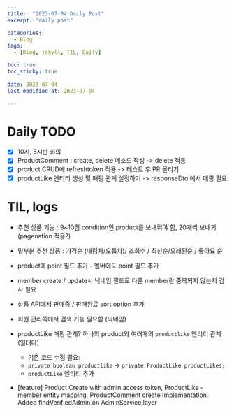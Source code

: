 ```yaml
---
title:  "2023-07-04 Daily Post"
excerpt: "daily post"

categories:
  - Blog
tags:
  - [Blog, jekyll, TIL, Daily]

toc: true
toc_sticky: true
 
date: 2023-07-04
last_modified_at: 2023-07-04

---
```


# Daily TODO

- [x] 10시, 5시반 회의
- [x] ProductComment : create, delete 메소드 작성 -> delete 적용
- [x] product CRUD에 refreshtoken 적용 -> 테스트 후 PR 올리기
- [x] productLike 엔티티 생성 및 매핑 관계 설정하기 -> responseDto 에서 매핑 필요

# TIL, logs

- 추천 상품 기능 : 9~10점 condition인 product를 보내줘야 함, 20개씩 보내기 (pagenation 적용?)
- 밑부분 추천 상품 : 가격순 (내림차/오름차)/ 조회수 / 최신순/오래된순 / 좋아요 순  
- product에 point 필드 추가 - 멤버에도 point 필드 추가
- member create / update시 닉네임 필드도 다른 member랑 중복되지 않는지 검사 필요
- 상품 API에서 판매중 / 판매완료 sort option 추가
- 회원 관리쪽에서 검색 기능 필요함 (닉네임)
- productLike 매핑 관계? 하나의 product와 여러개의 `productlike` 엔티티 관계 (일대다)
	- 기존 코드 수정 필요: 
	- `private boolean productlike` -> `private ProductLike productLikes;`
	- `productLike` 엔티티 추가

- \[feature] Product Create with admin access token, ProductLike - member entity mapping,  ProductComment create Implementation. Added findVerifiedAdmin on AdminService layer
